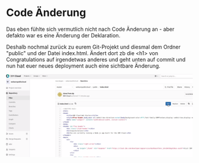 # Code Änderung

Das eben fühlte sich vermutlich nicht nach Code Änderung an - aber defakto war es eine Änderung der Deklaration. 

Deshalb nochmal zurück zu eurem Git-Projekt und diesmal dem Ordner "public" und der Datei index.html. Ändert dort zb die &lt;h1&gt; von Congratulations auf irgendetwas anderes und geht unten auf commit und nun hat euer neues deployment auch eine sichtbare Änderung. 

![](../../../.gitbook/assets/image%20%288%29.png)



